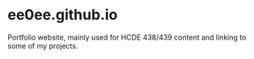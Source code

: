 # ee0ee.github.io
Portfolio website, mainly used for HCDE 438/439 content and linking to some of my projects.